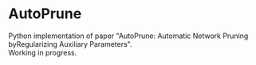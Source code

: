 # AutoPrune 
Python implementation of paper "AutoPrune: Automatic Network Pruning byRegularizing Auxiliary Parameters". \
Working in progress.
